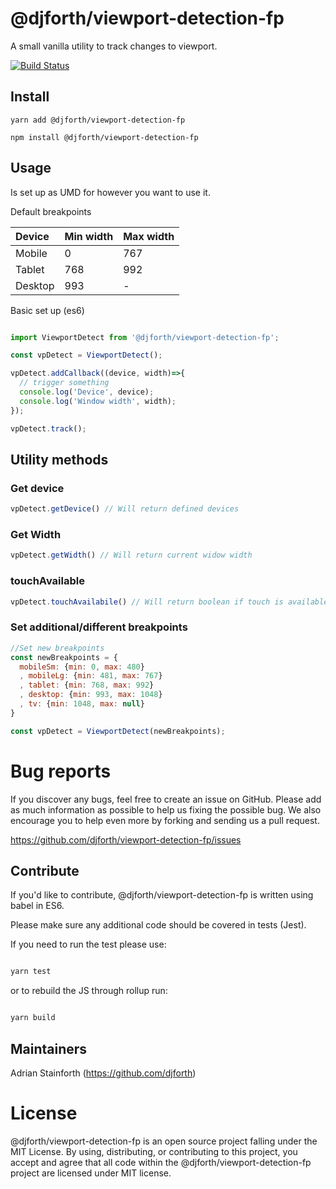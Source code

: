 # @djforth/viewport-detection-fp

A small vanilla utility to track changes to viewport.

[![Build Status](https://semaphoreci.com/api/v1/djforth/viewport-detection-fp/branches/master/badge.svg)](https://semaphoreci.com/djforth/viewport-detection-fp)

## Install

```
yarn add @djforth/viewport-detection-fp

npm install @djforth/viewport-detection-fp
```

## Usage

Is set up as UMD for however you want to use it.

Default breakpoints


Device | Min width | Max width
:-------|:-------|:-------
Mobile | 0 | 767
Tablet | 768 | 992
Desktop | 993 | -

Basic set up (es6)

```javascript

import ViewportDetect from '@djforth/viewport-detection-fp';

const vpDetect = ViewportDetect();

vpDetect.addCallback((device, width)=>{
  // trigger something
  console.log('Device', device);
  console.log('Window width', width);
});

vpDetect.track();

```

## Utility methods

### Get device

```javascript
vpDetect.getDevice() // Will return defined devices
```

### Get Width

```javascript
vpDetect.getWidth() // Will return current widow width
```

### touchAvailable

```javascript
vpDetect.touchAvailabile() // Will return boolean if touch is available
```

### Set additional/different breakpoints

```javascript
//Set new breakpoints
const newBreakpoints = {
  mobileSm: {min: 0, max: 480}
  , mobileLg: {min: 481, max: 767}
  , tablet: {min: 768, max: 992}
  , desktop: {min: 993, max: 1048}
  , tv: {min: 1048, max: null}
}

const vpDetect = ViewportDetect(newBreakpoints);

```


# Bug reports

If you discover any bugs, feel free to create an issue on GitHub. Please add as much information as possible to help us fixing the possible bug. We also encourage you to help even more by forking and sending us a pull request.

https://github.com/djforth/viewport-detection-fp/issues

## Contribute

If you'd like to contribute, @djforth/viewport-detection-fp is written using babel in ES6.

Please make sure any additional code should be covered in tests (Jest).

If you need to run the test please use:

``` bash

yarn test

```

or to rebuild the JS through rollup run:

``` bash

yarn build

```

## Maintainers

Adrian Stainforth (https://github.com/djforth)

# License

@djforth/viewport-detection-fp is an open source project falling under the MIT License. By using, distributing, or contributing to this project, you accept and agree that all code within the @djforth/viewport-detection-fp project are licensed under MIT license.